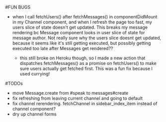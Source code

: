 #FUN BUGS
  * when I call fetchUsers() after fetchMessages() in componentDidMount in my Channel component, and when I refresh the page too fast, my users slice of state doesn't get updated. This breaks my message rendering bc Message component looks in user slice of state for message author. Not really sure why the users slice doesnt get updated, because it seems like it's still getting executed, but possibly getting executed too late after Messages get rendered??

    * this still broke on Heroku though, so I made a new action that dispatches fetchMessages() as a promise on fetchUsers() to make sure users actually get fetched first. This was a fun fix because I used currying!





#TODOs
  * move Message.create from #speak to messages#create
  * fix refreshing from leaving current channel and going to default
  * fix channel rerendering. fetchChannel in sidebar_index_item instead of channel component?
  * dry up channel forms
